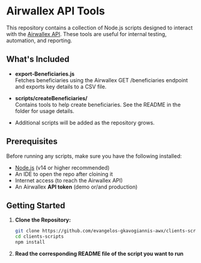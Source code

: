 # Airwallex API Tools

This repository contains a collection of Node.js scripts designed to interact with the [Airwallex API](https://www.airwallex.com/docs/api). These tools are useful for internal testing, automation, and reporting.

## What's Included

- **export-Beneficiaries.js**  
  Fetches beneficiaries using the Airwallex GET /beneficiaries endpoint and exports key details to a CSV file.

- **scripts/createBeneficiaries/**  
  Contains tools to help create beneficiaries. See the README in the folder for usage details.

- Additional scripts will be added as the repository grows.

## Prerequisites

Before running any scripts, make sure you have the following installed:

- [Node.js](https://nodejs.org/) (v14 or higher recommended)
- An IDE to open the repo after cloining it
- Internet access (to reach the Airwallex API)
- An Airwallex **API token** (demo or/and production)


## Getting Started

1. **Clone the Repository:**

   ```bash
   git clone https://github.com/evangelos-gkavogiannis-awx/clients-scripts.git
   cd clients-scripts
   npm install

2. **Read the corresponding README file of the script you want to run**


